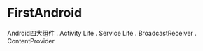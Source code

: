 # FirstAndroid
Android四大组件
  . Activity Life
  . Service Life
  . BroadcastReceiver
  . ContentProvider
